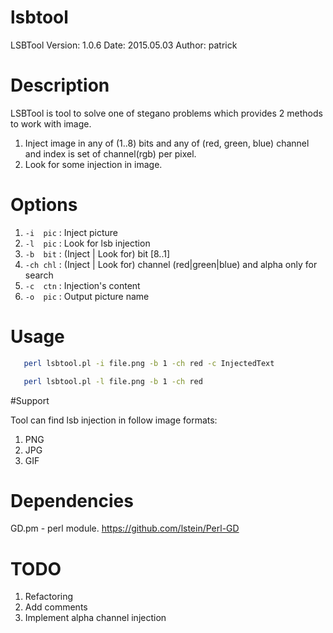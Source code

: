 # lsbtool

 LSBTool 
 Version:    1.0.6
 Date:       2015.05.03
 Author:    patrick

# Description

 LSBTool is tool to solve one of stegano problems which provides 2 methods to work with image.

 1. Inject image in any of (1..8) bits and any of (red, green, blue) channel and index is set of channel(rgb) per pixel.
 2. Look for some injection in image.

# Options

 1. `-i  pic` : Inject picture
 2. `-l  pic` : Look for lsb injection
 3. `-b  bit` : (Inject | Look for) bit [8..1]
 4. `-ch chl` : (Inject | Look for) channel (red|green|blue) and alpha only for search
 5. `-c  ctn` : Injection's content
 6. `-o  pic` : Output picture name

# Usage

 ```bash
    perl lsbtool.pl -i file.png -b 1 -ch red -c InjectedText
 ```

 ```bash
    perl lsbtool.pl -l file.png -b 1 -ch red
 ```

#Support

 Tool can find lsb injection in follow image formats:

1. PNG
2. JPG
3. GIF

# Dependencies

 GD.pm - perl module.
 https://github.com/lstein/Perl-GD

# TODO

1. Refactoring
2. Add comments
3. Implement alpha channel injection
